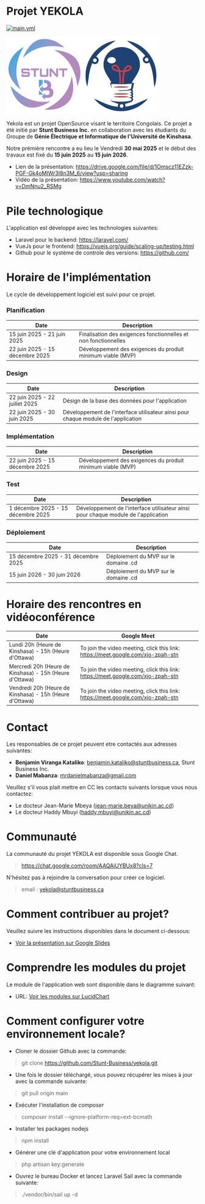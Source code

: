 # Projet YEKOLA

[![main.yml](https://github.com/Stunt-Business/yekola/actions/workflows/main.yml/badge.svg)](https://github.com/Stunt-Business/yekola/actions/workflows/main.yml)

<div style="display: flex; flex-direction:row">
    <a target="_new" 
         href="https://www.linkedin.com/company/stunt-business/">
        <img src="./stuntbusiness-logo.png" alt="drawing" width="200"/>
    </a>
    <a target="_new" 
         href="https://www.linkedin.com/company/club-gei-polytech/posts/?feedView=all">
        <img src="./GEI.png" alt="drawing" width="200"/>
    </a>
</div>

Yekola est un projet OpenSource visant le territoire Congolais.  Ce projet a été initié par **Stunt Business Inc.** en collaboration avec les étudiants du Groupe de **Génie Électrique et Informatique de l'Université de Kinshasa**. 

Notre prémière rencontre a eu lieu le Vendredi **30 mai 2025** et le début des travaux est fixé du **15 juin 2025** au **15 juin 2026**. 

- Lien de la présentation: https://drive.google.com/file/d/1Omscz11EZzk-PGF-Gk4oMIWr3I8n3M_6/view?usp=sharing
- Vidéo de la présentation: https://www.youtube.com/watch?v=DmNnu2_RSMg

# Pile technologique

L'application est développé avec les technologies suivantes:

- Laravel pour le backend: https://laravel.com/
- VueJs pour le frontend: https://vuejs.org/guide/scaling-up/testing.html
- Github pour le système de controle des versions: https://github.com/

# Horaire de l'implémentation

Le cycle de développement logiciel est suivi pour ce projet. 

### Planification

| Date   | Description |
| -------- | --------- |
| 15 juin 2025 - 21 juin 2025 | Finalisation des exigences fonctionnelles et non fonctionnelles |
| 22 juin 2025 - 15 décembre 2025 | Développement des exigences du produit minimum viable  (MVP) |


### Design

| Date   | Description |
| -------- | --------- |
| 22 juin 2025 - 22 juillet 2025 |  Désign de la base des données pour l'application |
| 22 juin 2025 - 30 juin 2025  |  Développement de l'interface utilisateur ainsi pour chaque module de l'application |

### Implémentation

| Date   | Description |
| -------- | --------- |
| 22 juin 2025 - 15 décembre 2025 | Développement des exigences du produit minimum viable  (MVP) |

### Test

| Date   | Description |
| -------- | --------- |
| 1 décembre 2025 - 15 décembre 2025 |  Développement de l'interface utilisateur ainsi pour chaque module de l'application |

### Déploiement

| Date   | Description |
| -------- | --------- |
| 15 décembre 2025 - 31 décembre 2025 | Déploiement du MVP sur le domaine .cd |
| 15 juin 2026 - 30 juin 2026 | Déploiement du MVP sur le domaine .cd |

# Horaire des rencontres en vidéoconférence 

| Date   | Google Meet |
| -------- | --------- |
|Lundi 20h (Heure de Kinshasa) - 15h (Heure d'Ottawa)| To join the video meeting, click this link: https://meet.google.com/xjo-zpah-stn|
|Mercredi 20h (Heure de Kinshasa) - 15h (Heure d'Ottawa)| To join the video meeting, click this link: https://meet.google.com/xjo-zpah-stn |
|Vendredi 20h (Heure de Kinshasa) - 15h (Heure d'Ottawa)| To join the video meeting, click this link: https://meet.google.com/xjo-zpah-stn|
# Contact

Les responsables de ce projet peuvent etre contactés aux adresses suivantes:

- **Benjamin Viranga Kataliko**: benjamin.kataliko@stuntbusiness.ca, Stunt Business Inc. 
- **Daniel Mabanza**: mrdanielmabanza@gmail.com 

Veuillez s'il vous plait mettre en CC les contacts suivants lorsque vous nous contactez: 

- Le docteur Jean-Marie Mbeya (jean-marie.beya@unikin.ac.cd)  
- Le docteur Haddy Mbuyi (haddy.mbuyi@unikin.ac.cd) 


# Communauté

La communauté du projet YEKOLA est disponible sous Google Chat.

> https://chat.google.com/room/AAQAiUYBUx8?cls=7

N'hésitez pas à rejoindre la conversation pour créer ce logiciel.

> email : yekola@stuntbusiness.ca

# Comment contribuer au projet?

Veuillez suivre les instructions disponibles dans le document ci-dessous:

- [Voir la présentation sur Google Slides](https://docs.google.com/presentation/d/1BxnCPTlpnfwqwS0KrWifszgpK4NMnncyCbZcr69mjCU/edit?usp=sharing)


# Comprendre les modules du projet

Le module de l'application web sont disponible dans le diagramme suivant:

- URL: [Voir les modules sur LucidChart](https://lucid.app/lucidchart/08951c1b-bcf3-47e6-9b68-8d97a0684ba1/edit?viewport_loc=-11%2C-11%2C2217%2C1076%2C0_0&invitationId=inv_e7639cad-9c4f-462b-827c-5bcbacaf8eef)


# Comment configurer votre environnement locale?

- Cloner le dossier Github avec la commande:

> git clone https://github.com/Stunt-Business/yekola.git

* Une fois le dossier téléchargé, vous pouvez récupérer les mises à jour avec la commande suivante:

> git pull origin main

* Exécuter l'installation de _composer_

> composer install --ignore-platform-req=ext-bcmath

* Installer les packages nodejs

> npm install

* Générer une clé d'application pour votre environnement local

> php artisan key:generate

* Ouvrez le bureau Docker et lancez Laravel Sail avec la commande suivante:

> ./vendor/bin/sail up -d